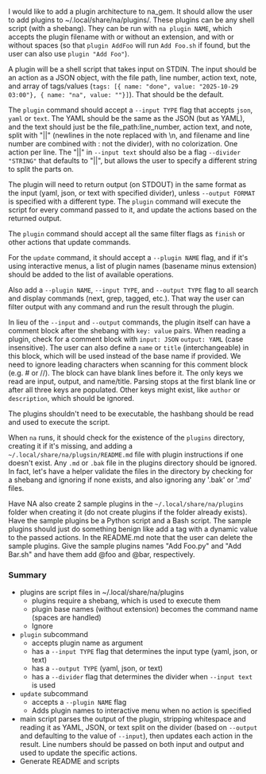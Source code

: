 I would like to add a plugin architecture to na_gem. It should allow the user to add plugins to ~/.local/share/na/plugins/. These plugins can be any shell script (with a shebang). They can be run with `na plugin NAME`, which accepts the plugin filename with or without an extension, and with or without spaces (so that `plugin AddFoo` will run `Add Foo.sh` if found, but the user can also use `plugin "Add Foo"`).

A plugin will be a shell script that takes input on STDIN. The input should be an action as a JSON object, with the file path, line number, action text, note, and array of tags/values (`tags: [{ name: "done", value: "2025-10-29 03:00"}, { name: "na", value: ""}]`). That should be the default. 

The `plugin` command should accept a `--input TYPE` flag that accepts `json`, `yaml` or `text`. The YAML should be the same as the JSON (but as YAML), and the text should just be the file_path:line_number, action text, and note, split with "||" (newlines in the note replaced with \n, and filename and line number are combined with : not the divider), with no colorization. One action per line. The "||" in `--input text` should also be a flag `--divider "STRING"` that defaults to "||", but allows the user to specify a different string to split the parts on. 

The plugin will need to return output (on STDOUT) in the same format as the input (yaml, json, or text with specified divider), unless `--output FORMAT` is specified with a different type. The `plugin` command will execute the script for every command passed to it, and update the actions based on the returned output.

The `plugin` command should accept all the same filter flags as `finish` or other actions that update commands. 

For the `update` command, it should accept a `--plugin NAME` flag, and if it's using interactive menus, a list of plugin names (basename minus extension) should be added to the list of available operations.

Also add a `--plugin NAME`, `--input TYPE`, and `--output TYPE` flag to all search and display commands (next, grep, tagged, etc.). That way the user can filter output with any command and run the result through the plugin.

In lieu of the `--input` and `--output` commands, the plugin itself can have a comment block after the shebang with `key: value` pairs. When reading a plugin, check for a comment block with `input: JSON` `output: YAML` (case insensitive). The user can also define a `name` or `title` (interchangeable) in this block, which will be used instead of the base name if provided. We need to ignore leading characters when scanning for this comment block (e.g. # or //). The block can have blank lines before it. The only keys we read are input, output, and name/title. Parsing stops at the first blank line or after all three keys are populated. Other keys might exist, like `author` or `description`, which should be ignored.

The plugins shouldn't need to be executable, the hashbang should be read and used to execute the script.

When `na` runs, it should check for the existence of the `plugins` directory, creating it if it's missing, and adding a `~/.local/share/na/plugsin/README.md` file with plugin instructions if one doesn't exist. Any `.md` or `.bak` file in the plugins directory should be ignored. In fact, let's have a helper validate the files in the directory by checking for a shebang and ignoring if none exists, and also ignoring any '.bak' or '.md' files.

Have NA also create 2 sample plugins in the `~/.local/share/na/plugins` folder when creating it (do not create plugins if the folder already exists). Have the sample plugins be a Python script and a Bash script. The sample plugins should just do something benign like add a tag with a dynamic value to the passed actions. In the README.md note that the user can delete the sample plugins. Give the sample plugins names "Add Foo.py" and "Add Bar.sh" and have them add @foo and @bar, respectively.

### Summary ###

- plugins are script files in ~/.local/share/na/plugins
	- plugins require a shebang, which is used to execute them
	- plugin base names (without extension) becomes the command name (spaces are handled)
	- Ignore 
- `plugin` subcommand
	- accepts plugin name as argument
	- has a `--input TYPE` flag that determines the input type (yaml, json, or text)
	- has a `--output TYPE` (yaml, json, or text)
	- has a `--divider` flag that determines the divider when `--input text` is used
- `update` subcommand
	- accepts a `--plugin NAME` flag
	- Adds plugin names to interactive menu when no action is specified
- main script parses the output of the plugin, stripping whitespace and reading it as YAML, JSON, or text split on the divider (based on `--output` and defaulting to the value of `--input`), then updates each action in the result. Line numbers should be passed on both input and output and used to update the specific actions.
- Generate README and scripts
